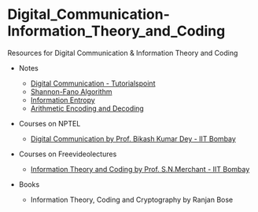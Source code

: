# Digital_Communication-Information_Theory_and_Coding
Resources for Digital Communication & Information Theory and Coding

- Notes
  - [Digital Communication - Tutorialspoint](https://www.tutorialspoint.com/digital_communication/index.htm)
  - [Shannon-Fano Algorithm](https://www.geeksforgeeks.org/shannon-fano-algorithm-for-data-compression/)
  - [Information Entropy](https://www.geeksforgeeks.org/information-entropy-using-matlab/)
  - [Arithmetic Encoding and Decoding](https://www.geeksforgeeks.org/arithmetic-encoding-and-decoding-using-matlab/)

- Courses on NPTEL
  - [Digital Communication by Prof. Bikash Kumar Dey - IIT Bombay](https://nptel.ac.in/courses/117/101/117101051/#)

- Courses on Freevideolectures
  - [Information Theory and Coding by Prof. S.N.Merchant - IIT Bombay](https://freevideolectures.com/course/3052/information-theory-and-coding)
  
- Books
  - Information Theory, Coding and Cryptography by Ranjan Bose

